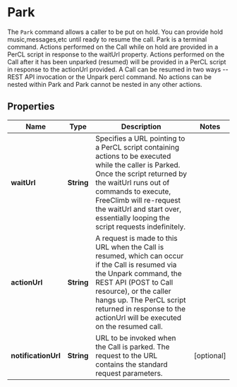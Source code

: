 

# Park

The `Park` command allows a caller to be put on hold.  You can provide hold music,messages,etc until ready to resume the call. Park is a terminal command.  Actions performed on the Call while on hold are provided in a PerCL script in response to the waitUrl property. Actions performed on the Call after it has been unparked (resumed) will be provided in a PerCL script in response to the actionUrl provided. A Call can be resumed in two ways -- REST API invocation or the Unpark percl command. No actions can be nested within Park and Park cannot be nested in any other actions. 

## Properties

Name | Type | Description | Notes
------------ | ------------- | ------------- | -------------
**waitUrl** | **String** | Specifies a URL pointing to a PerCL script containing actions to be executed while the caller is Parked. Once the script returned by the waitUrl runs out of commands to execute, FreeClimb will re-request the waitUrl and start over, essentially looping the script requests indefinitely. | 
**actionUrl** | **String** | A request is made to this URL when the Call is resumed, which can occur if the Call is resumed via the Unpark command, the REST API (POST to Call resource), or the caller hangs up. The PerCL script returned in response to the actionUrl will be executed on the resumed call. | 
**notificationUrl** | **String** | URL to be invoked when the Call is parked. The request to the URL contains the standard request parameters. |  [optional]



